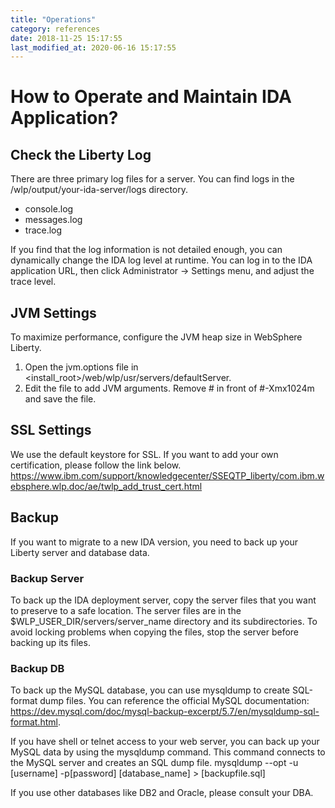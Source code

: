 ```yaml
---
title: "Operations"
category: references
date: 2018-11-25 15:17:55
last_modified_at: 2020-06-16 15:17:55
---
```


# How to Operate and Maintain IDA Application?

## Check the Liberty Log
There are three primary log files for a server. You can find logs in the /wlp/output/your-ida-server/logs directory.
- console.log
- messages.log
- trace.log

If you find that the log information is not detailed enough, you can dynamically change the IDA log level at runtime. You can log in to the IDA application URL, then click Administrator -> Settings menu, and adjust the trace level.

## JVM Settings
To maximize performance, configure the JVM heap size in WebSphere Liberty.
1. Open the jvm.options file in <install_root>/web/wlp/usr/servers/defaultServer.
2. Edit the file to add JVM arguments. Remove # in front of #-Xmx1024m and save the file.

## SSL Settings
We use the default keystore for SSL. If you want to add your own certification, please follow the link below.
https://www.ibm.com/support/knowledgecenter/SSEQTP_liberty/com.ibm.websphere.wlp.doc/ae/twlp_add_trust_cert.html

## Backup
If you want to migrate to a new IDA version, you need to back up your Liberty server and database data.

### Backup Server
To back up the IDA deployment server, copy the server files that you want to preserve to a safe location. The server files are in the $WLP_USER_DIR/servers/server_name directory and its subdirectories. To avoid locking problems when copying the files, stop the server before backing up its files.

### Backup DB
To back up the MySQL database, you can use mysqldump to create SQL-format dump files. You can reference the official MySQL documentation: https://dev.mysql.com/doc/mysql-backup-excerpt/5.7/en/mysqldump-sql-format.html.

If you have shell or telnet access to your web server, you can back up your MySQL data by using the mysqldump command. This command connects to the MySQL server and creates an SQL dump file.
mysqldump --opt -u [username] -p[password] [database_name] > [backupfile.sql]

If you use other databases like DB2 and Oracle, please consult your DBA.